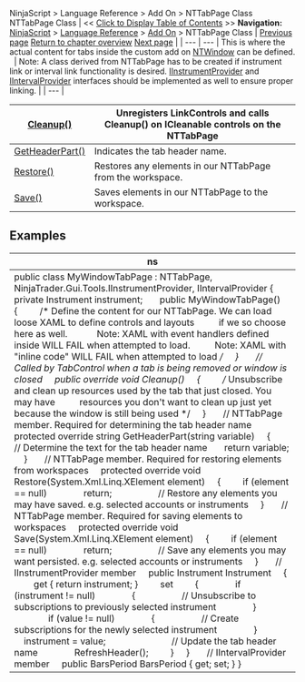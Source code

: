 ﻿
NinjaScript > Language Reference > Add On > NTTabPage Class
NTTabPage Class
| << [Click to Display Table of Contents](nttabpage_class.md) >> **Navigation:**     [NinjaScript](ninjascript.md) > [Language Reference](language_reference_wip.md) > [Add On](add_on.md) > NTTabPage Class | [Previous page](workspaceoptions.md) [Return to chapter overview](add_on.md) [Next page](nttabpage_cleanup.md) |
| --- | --- |
This is where the actual content for tabs inside the custom add on [NTWindow](ntwindow.md) can be defined.
 
| Note: A class derived from NTTabPage has to be created if instrument link or interval link functionality is desired. [IInstrumentProvider](iinstrumentprovider_interface.md) and [IIntervalProvider](iintervalprovider_interface.md) interfaces should be implemented as well to ensure proper linking. |
| --- |

| [Cleanup()](nttabpage_cleanup.md) | Unregisters LinkControls and calls Cleanup() on ICleanable controls on the NTTabPage |
| --- | --- |
| [GetHeaderPart()](getheaderpart.md) | Indicates the tab header name. |
| [Restore()](nttabpage_restore.md) | Restores any elements in our NTTabPage from the workspace. |
| [Save()](nttabpage_save.md) | Saves elements in our NTTabPage to the workspace. |

## 
## Examples
| ns |
| --- |
| public class MyWindowTabPage : NTTabPage, NinjaTrader.Gui.Tools.IInstrumentProvider, IIntervalProvider {      private Instrument instrument;        public MyWindowTabPage()      {          /* Define the content for our NTTabPage. We can load loose XAML to define controls and layouts           if we so choose here as well.             Note: XAML with event handlers defined inside WILL FAIL when attempted to load.           Note: XAML with "inline code" WILL FAIL when attempted to load */      }        // Called by TabControl when a tab is being removed or window is closed      public override void Cleanup()      {          /* Unsubscribe and clean up resources used by the tab that just closed. You may have           resources you don't want to clean up just yet because the window is still being used */      }        // NTTabPage member. Required for determining the tab header name      protected override string GetHeaderPart(string variable)      {          // Determine the text for the tab header name        return variable;      }        // NTTabPage member. Required for restoring elements from workspaces      protected override void Restore(System.Xml.Linq.XElement element)      {          if (element == null)                return;                     // Restore any elements you may have saved. e.g. selected accounts or instruments      }        // NTTabPage member. Required for saving elements to workspaces      protected override void Save(System.Xml.Linq.XElement element)      {          if (element == null)                return;                     // Save any elements you may want persisted. e.g. selected accounts or instruments      }        // IInstrumentProvider member      public Instrument Instrument      {          get { return instrument; }          set          {                if (instrument != null)                {                    // Unsubscribe to subscriptions to previously selected instrument                }                                if (value != null)                {                    // Create subscriptions for the newly selected instrument                }                  instrument = value;                             // Update the tab header name                RefreshHeader();          }      }        // IIntervalProvider member      public BarsPeriod BarsPeriod { get; set; } } |
